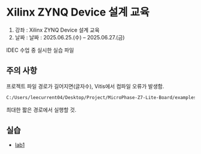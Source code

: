 # Xilinx ZYNQ Device 설계 교육

1) 강좌 : Xilinx ZYNQ Device 설계 교육
2) 날짜 : 날짜 : 2025.06.25.(수) – 2025.06.27.(금)

IDEC 수업 중 실시한 실습 파일

## 주의 사항

프로젝트 파일 경로가 길어지면(글자수), Vitis에서 컴파일 오류가 발생함.

```bash
C:/Users/leecurrent04/Desktop/Project/MicroPhase-Z7-Lite-Board/examples/idec/lab1/edt_zc_702_workspace/zc702_edt/ps7_cortexa9_0/standalone_ps7_cortexa9_0/bsp/libsrc/coresightps_dcc/src/xcoresightpsdcc.c:166:1: fatal error: opening dependency file libsrc\coresightps_dcc\src\CMakeFiles\coresightps_dcc.dir\xcoresightpsdcc.c.obj.d: No such file or directory
```

최대한 짧은 경로에서 실행할 것.

## 실습

- [lab1](https://github.com/Xilinx/Embedded-Design-Tutorials/blob/master/docs/Getting_Started/Zynq7000-EDT/2-using-zynq.rst) 